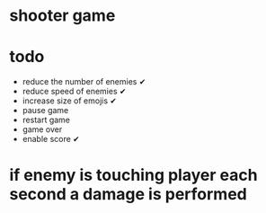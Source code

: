 # shooter game

# todo

- reduce the number of enemies ✔
- reduce speed of enemies ✔
- increase size of emojis ✔
- pause game
- restart game
- game over
- enable score ✔

# if enemy is touching player each second a damage is performed
